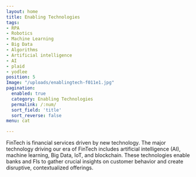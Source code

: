 ```yaml
---
layout: home
title: Enabling Technologies
tags:
- RPA
- Robotics
- Machine Learning
- Big Data
- Algorithms
- Artificial intelligence
- AI
- plaid
- yodlee
position: 5
Image: "/uploads/enablingtech-f011e1.jpg"
pagination: 
  enabled: true
  category: Enabling Technologies
  permalink: /:num/
  sort_field: 'title'
  sort_reverse: false
menu: cat

---
```


FinTech is financial services driven by new technology. The major technology driving our era of FinTech includes artificial intelligence (AI), machine learning, Big Data, IoT, and blockchain. These technologies enable banks and FIs to gather crucial insights on customer behavior and create disruptive, contextualized offerings. 